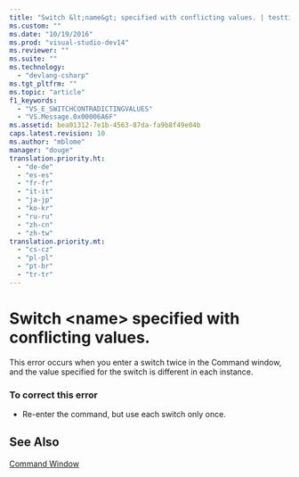 ```yaml
---
title: "Switch &lt;name&gt; specified with conflicting values. | testtitle"
ms.custom: ""
ms.date: "10/19/2016"
ms.prod: "visual-studio-dev14"
ms.reviewer: ""
ms.suite: ""
ms.technology: 
  - "devlang-csharp"
ms.tgt_pltfrm: ""
ms.topic: "article"
f1_keywords: 
  - "VS_E_SWITCHCONTRADICTINGVALUES"
  - "VS.Message.0x00006A6F"
ms.assetid: bea01312-7e1b-4563-87da-fa9b8f49e04b
caps.latest.revision: 10
ms.author: "mblome"
manager: "douge"
translation.priority.ht: 
  - "de-de"
  - "es-es"
  - "fr-fr"
  - "it-it"
  - "ja-jp"
  - "ko-kr"
  - "ru-ru"
  - "zh-cn"
  - "zh-tw"
translation.priority.mt: 
  - "cs-cz"
  - "pl-pl"
  - "pt-br"
  - "tr-tr"
---
```

# Switch &lt;name&gt; specified with conflicting values.
This error occurs when you enter a switch twice in the Command window, and the value specified for the switch is different in each instance.  
  
### To correct this error  
  
-   Re-enter the command, but use each switch only once.  
  
## See Also  
 [Command Window](../reference/command-window.md)
